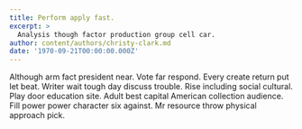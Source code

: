 ```yaml
---
title: Perform apply fast.
excerpt: >
  Analysis though factor production group cell car.
author: content/authors/christy-clark.md
date: '1970-09-21T00:00:00.000Z'
---
```

Although arm fact president near. Vote far respond. Every create return put let beat. Writer wait tough day discuss trouble. Rise including social cultural. Play door education site. Adult best capital American collection audience. Fill power power character six against. Mr resource throw physical approach pick.